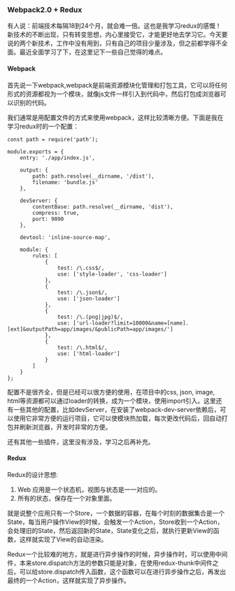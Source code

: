 ### Webpack2.0 + Redux

有人说：前端技术每隔18到24个月，就会难一倍。这也是我学习redux的感慨！
新技术的不断出现，只有转变思想，内心里接受它，才能更好地去学习它。今天要说的两个新技术，工作中没有用到，只有自己的项目少量涉及，但之前都学得不全面。最近全面学习了下，在这里记下一些自己觉得的难点。

#### Webpack
首先说一下webpack,webpack是前端资源模块化管理和打包工具，它可以将任何形式的资源都视为一个模块，就像js文件一样引入到代码中，然后打包成浏览器可以识别的代码。

我们通常是用配置文件的方式来使用webpack，这样比较清晰方便。下面是我在学习redux时的一个配置：

    
    const path = require('path');

    module.exports = {
        entry: './app/index.js',

        output: {
            path: path.resolve(__dirname, '/dist'),
            filename: 'bundle.js'
        },

        devServer: {
            contentBase: path.resolve(__dirname, 'dist'),
            compress: true,
            port: 9090
        },

        devtool: 'inline-source-map',

        module: {
            rules: [
                {
                    test: /\.css$/,
                    use: ['style-loader', 'css-loader']
                },
                {
                    test: /\.json$/,
                    use: ['json-loader']
                },
                {
                    test: /\.(png|jpg)$/,
                    use: ['url-loader?limit=10000&name=[name].[ext]&outputPath=app/images/&publicPath=app/images/']
                },
                {
                    test: /\.html$/,
                    use: ['html-loader']
                }
            ]
        }
    };

配置不是很齐全，但是已经可以很方便的使用，在项目中的css, json, image, html等资源都可以通过loader的转换，成为一个模块，使用import引入。这里还有一些其他的配置，比如devServer，在安装了webpack-dev-server依赖后，可以使用它非常方便的运行项目，它可以使模块热加载，每次更改代码后，回自动打包并刷新浏览器，开发时非常的方便。

还有其他一些插件，这里没有涉及，学习之后再补充。

#### Redux

Redux的设计思想: 

1. Web 应用是一个状态机，视图与状态是一一对应的。
2. 所有的状态，保存在一个对象里面。

就是说整个应用只有一个Store，一个数据的容器，在每个时刻的数据集合是一个State，每当用户操作View的时候，会触发一个Action，Store收到一个Action，会处理旧的State，然后返回新的State，State变化之后，就执行更新View的函数，这样就实现了View的自动渲染。

Redux一个比较难的地方，就是进行异步操作的时候，异步操作时，可以使用中间件，本来store.dispatch方法的参数只能是对象，在使用redux-thunk中间件之后，可以给store.dispatch传入函数，这个函数可以在进行异步操作之后，再发出最终的一个Action，这样就实现了异步操作。


